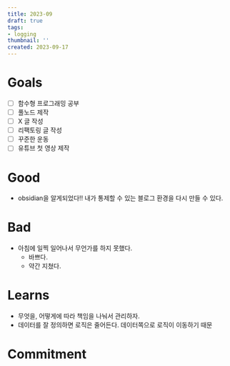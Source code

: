 ```yaml
---
title: 2023-09
draft: true
tags:
- logging
thumbnail: ''
created: 2023-09-17
---
```


# Goals

* [ ] 함수형 프로그래밍 공부
* [ ] 풀노드 제작
* [ ] X 글 작성
* [ ] 리팩토링 글 작성
* [ ] 꾸준한 운동
* [ ] 유튜브 첫 영상 제작

# Good

* obsidian을 알게되었다!! 내가 통제할 수 있는 블로그 환경을 다시 만들 수 있다.

# Bad

* 아침에 일찍 일어나서 무언가를 하지 못했다.
  * 바쁘다.
  * 약간 지쳤다.

# Learns

* 무엇을, 어떻게에 따라 책임을 나눠서 관리하자.
* 데이터를 잘 정의하면 로직은 줄어든다. 데이터쪽으로 로직이 이동하기 때문

# Commitment
